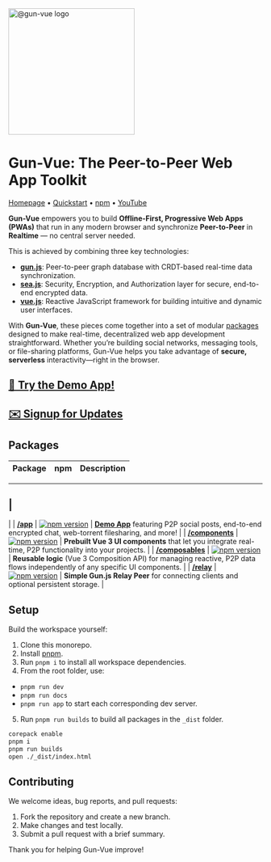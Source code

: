 <a href="https://gun-vue.js.org">
  <img src="https://gun-vue.js.org/media/gun-vue-logo.svg" alt="@gun-vue logo" width="250" />
</a>

# Gun-Vue: The Peer-to-Peer Web App Toolkit

[Homepage](https://gun-vue.js.org) •
[Quickstart](https://gun-vue.js.org/tutorials/getting-started.html) •
[npm](https://npmjs.com/org/gun-vue) •
[YouTube](https://www.youtube.com/playlist?list=PLncuCCb2zjt6wmlSNLiK1lZl150qX-rAw)

**Gun-Vue** empowers you to build **Offline-First, Progressive Web Apps (PWAs)** that run in any modern browser and synchronize **Peer-to-Peer** in **Realtime** — no central server needed.

This is achieved by combining three key technologies:

- [**gun.js**](https://gun.eco): Peer-to-peer graph database with CRDT-based real-time data synchronization.
- [**sea.js**](https://gun.eco/docs/SEA): Security, Encryption, and Authorization layer for secure, end-to-end encrypted data.
- [**vue.js**](https://vuejs.org): Reactive JavaScript framework for building intuitive and dynamic user interfaces.

With **Gun-Vue**, these pieces come together into a set of modular [packages](#packages) designed to make real-time,
decentralized web app development straightforward. Whether you’re building social networks, messaging tools, or
file-sharing platforms, Gun-Vue helps you take advantage of **secure, serverless** interactivity—right in the browser.

## [**📱 Try the Demo App!**](https://gun-vue.js.org/app)

## [**✉️ Signup for Updates**](https://forms.gle/4oBqAE7xNDaCvFSY8)

## Packages

| Package | npm | Description |
| ------- | --- | ----------- |

---

## |

|
| [**/app**](https://github.com/DeFUCC/gun-vue/tree/master/app) | [![npm
version](https://img.shields.io/npm/v/@gun-vue/app?color=E23C92&logo=npm&style=for-the-badge)](https://www.npmjs.com/package/@gun-vue/app)
| [**Demo App**](https://gun-vue.js.org/app) featuring P2P social posts, end-to-end encrypted chat, web-torrent
filesharing, and more! |
| [**/components**](https://github.com/DeFUCC/gun-vue/tree/master/components) | [![npm
version](https://img.shields.io/npm/v/@gun-vue/components?color=E23C92&logo=npm&style=for-the-badge)](https://www.npmjs.com/package/@gun-vue/components)
| **Prebuilt Vue 3 UI components** that let you integrate real-time, P2P functionality into your projects. |
| [**/composables**](https://github.com/DeFUCC/gun-vue/tree/master/composables) | [![npm
version](https://img.shields.io/npm/v/@gun-vue/composables?color=E23C92&logo=npm&style=for-the-badge)](https://www.npmjs.com/package/@gun-vue/composables)
| **Reusable logic** (Vue 3 Composition API) for managing reactive, P2P data flows independently of any specific UI
components. |
| [**/relay**](https://github.com/DeFUCC/gun-vue/tree/master/relay) | [![npm
version](https://img.shields.io/npm/v/@gun-vue/relay?color=E23C92&logo=npm&style=for-the-badge)](https://www.npmjs.com/package/@gun-vue/relay)
| **Simple Gun.js Relay Peer** for connecting clients and optional persistent storage. |

## Setup

Build the workspace yourself:

1. Clone this monorepo.
2. Install [pnpm](https://pnpm.io/installation).
3. Run `pnpm i` to install all workspace dependencies.
4. From the root folder, use:

- `pnpm run dev`
- `pnpm run docs`
- `pnpm run app`
  to start each corresponding dev server.

5. Run `pnpm run builds` to build all packages in the `_dist` folder.

```bash
corepack enable
pnpm i
pnpm run builds
open ./_dist/index.html
```

## Contributing

We welcome ideas, bug reports, and pull requests:

1. Fork the repository and create a new branch.
2. Make changes and test locally.
3. Submit a pull request with a brief summary.

Thank you for helping Gun-Vue improve!
